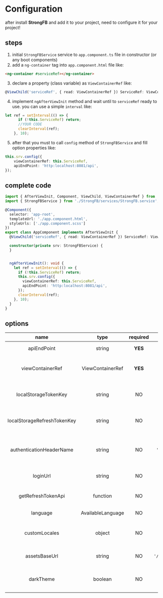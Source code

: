 # Configuration

after install **StrongFB** and add it to your project, need to configure it for your project!

## steps

1. initial `StrongFBService` service to `app.component.ts` file in constructor (or any boot components)
2. add a `ng-container` tag into `app.component.html` file like:

```html
<ng-container #serviceRef></ng-container>
```

3. declare a property (class variable) as `ViewContainerRef` like:

```ts
@ViewChild('serviceRef', { read: ViewContainerRef }) ServiceRef: ViewContainerRef;
```

4. implement `ngAfterViewInit` method and wait until to `serviceRef` ready to use. you can use a simple `interval` like:

```ts
let ref = setInterval(() => {
      if (!this.ServiceRef) return;
      //YOUR CODE
      clearInterval(ref);
    }, 10);
```

5. after that you must to call `config` method of `StrongFBService` and fill option properties like:

```ts
this.srv.config({
    viewContainerRef: this.ServiceRef,
    apiEndPoint: 'http:localhost:8081/api',
});
```

## complete code

```ts
import { AfterViewInit, Component, ViewChild, ViewContainerRef } from '@angular/core';
import { StrongFBService } from './StrongFB/services/StrongFB.service';

@Component({
  selector: 'app-root',
  templateUrl: './app.component.html',
  styleUrls: ['./app.component.scss']
})
export class AppComponent implements AfterViewInit {
  @ViewChild('serviceRef', { read: ViewContainerRef }) ServiceRef: ViewContainerRef;

  constructor(private srv: StrongFBService) {
  }


  ngAfterViewInit(): void {
    let ref = setInterval(() => {
      if (!this.ServiceRef) return;
      this.srv.config({
        viewContainerRef: this.ServiceRef,
        apiEndPoint: 'http:localhost:8081/api',
      });
      clearInterval(ref);
    }, 10);
  }
}
```

## options

| **name** | **type** | **required** | **default** | **description**|
|:------:|:------:|:----------:|:----------:|:----------:|
| apiEndPoint | string | **YES** | - | base url for api requests|
| viewContainerRef | ViewContainerRef | **YES** | - | a container for load dynamic components|
| localStorageTokenKey | string | NO | `'access_token'` | save access token by which key in localstorage? |
| localStorageRefreshTokenKey | string | NO | `'refresh_token'` | save refresh token by which key in localstorage? |
| authenticationHeaderName | string | NO | `'Authentication'` | access token set on request headers by which name? |
| loginUrl | string | NO | `'/login'` | used for redirect to login page |
| getRefreshTokenApi | function | NO | - | used for recovery access token |
| language | AvailableLanguage | NO | `'en'` | used for locales |
| customLocales | object | NO | - | define custom locales [more info](./locales.md) | 
| assetsBaseUrl | string | NO | `'/assets/StrongFB'` | set base url for StrongFB assets | 
| darkTheme | boolean | NO | false | set dark theme for widgets like editor widget |